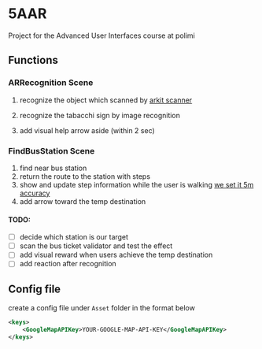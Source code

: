 # 5AAR
 Project for the Advanced User Interfaces course at polimi

## Functions

### ARRecognition Scene

1. recognize the object which scanned by [arkit scanner](https://developer.apple.com/documentation/arkit/content_anchors/scanning_and_detecting_3d_objects)
2. recognize the tabacchi sign by image recognition

2. add visual help arrow aside (within 2 sec)

### FindBusStation Scene

1. find near bus station
2. return the route to the station with steps
3. show and update step information while the user is walking [we set it 5m accuracy](https://docs.unity3d.com/ScriptReference/LocationService.Start.html)
4. add arrow toward the temp destination

#### TODO: 

- [ ] decide which station is our target
- [ ] scan the bus ticket validator and test the effect
- [ ] add visual reward when users achieve the temp destination
- [ ] add reaction after recognition

 ## Config file

create a config file under ```Asset``` folder in the format below

```xml
<keys>
    <GoogleMapAPIKey>YOUR-GOOGLE-MAP-API-KEY</GoogleMapAPIKey>
</keys>

```

